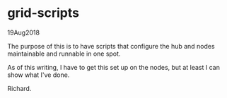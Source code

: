 # grid-scripts

19Aug2018

The purpose of this is to have scripts that configure the hub and nodes maintainable and runnable in one spot.

As of this writing, I have to get this set up on the nodes, but at least I can show what I've done.

Richard.
